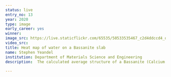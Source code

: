 ```yaml
---
status: live
entry_no: 13
year: 2020
type: image 
early_career: yes 
winner: 
image_src: https://live.staticflickr.com/65535/50533535467_c2d4ddccd4_o_d.jpg
video_src: 
title: Heat map of water on a Bassanite slab
name: Stephen Yeandel
institution: Department of Materials Science and Engineering
description:  The calculated average structure of a Bassanite (Calcium Sulphate Hemihydrate) slab, along with the 				 calculated probability of finding a water oxygen atom at a given location on the surface and within the 				 structure itself.  The complex patterns appearing on the surface highlight local structuring of water on a 		 scale inaccessible to experiments, but which can be obtained from atomistic simulations coupled with 				 High-Performance Computers such as ARCHER.  Understanding the atomic scale behaviour of water and other 				 molecules at material surfaces has implications for a wide range of research areas including crystal growth and catalysis.
  
---
```

